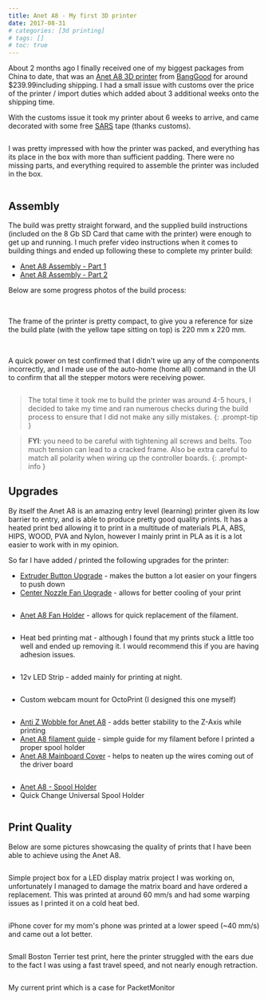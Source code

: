 ```yaml
---
title: Anet A8 - My first 3D printer
date: 2017-08-31
# categories: [3d printing]
# tags: []
# toc: true
---
```


About 2 months ago I finally received one of my biggest packages from China to date, that was an [Anet A8 3D printer](https://www.banggood.com/Anet-A8-DIY-3D-Printer-Kit-1_75mm-or-0_4mm-Support-ABS-or-PLA-or-HIPS-p-1130694.html?imageAb=2&akmClientCountry=CA&cur_warehouse=CN) from [BangGood](https://www.banggood.com/) for around $239.99including shipping. I had a small issue with customs over the price of the printer / import duties which added about 3 additional weeks onto the shipping time.

With the customs issue it took my printer about 6 weeks to arrive, and came decorated with some free [SARS](https://www.sars.gov.za/) tape (thanks customs).

<img src="./001.jpg" alt="" />

I was pretty impressed with how the printer was packed, and everything has its place in the box with more than sufficient padding. There were no missing parts, and everything required to assemble the printer was included in the box.

<img src="./002.jpg" alt="" />

## Assembly
The build was pretty straight forward, and the supplied build instructions (included on the 8 Gb SD Card that came with the printer) were enough to get up and running. I much prefer video instructions when it comes to building things and ended up following these to complete my printer build:

- [Anet A8 Assembly - Part 1](https://www.youtube.com/watch?v=-tiHfzBQZpI)
- [Anet A8 Assembly - Part 2](https://www.youtube.com/watch?v=EbNocv6-OOQ)

Below are some progress photos of the build process:

<img src="./003.jpg" alt="" />

<img src="./004.jpg" alt="" />

The frame of the printer is pretty compact, to give you a reference for size the build plate (with the yellow tape sitting on top) is 220 mm x 220 mm.

<img src="./005.jpg" alt="" />

<img src="./006.jpg" alt="" />

A quick power on test confirmed that I didn't wire up any of the components incorrectly, and I made use of the auto-home (home all) command in the UI to confirm that all the stepper motors were receiving power.

<img src="./007.jpg" alt="" />

> The total time it took me to build the printer was around 4-5 hours, I decided to take my time and ran numerous checks during the build process to ensure that I did not make any silly mistakes.
{: .prompt-tip }

> **FYI**: you need to be careful with tightening all screws and belts. Too much tension can lead to a cracked frame. Also be extra careful to match all polarity when wiring up the controller boards.
{: .prompt-info }

## Upgrades
By itself the Anet A8 is an amazing entry level (learning) printer given its low barrier to entry, and is able to produce pretty good quality prints. It has a heated print bed allowing it to print in a multitude of materials PLA, ABS, HIPS, WOOD, PVA and Nylon, however I mainly print in PLA as it is a lot easier to work with in my opinion.

So far I have added / printed the following upgrades for the printer:

- [Extruder Button Upgrade](https://www.thingiverse.com/thing:1935151) - makes the button a lot easier on your fingers to push down
- [Center Nozzle Fan Upgrade](https://www.thingiverse.com/thing:1620630) - allows for better cooling of your print

<img src="./008.jpg" alt="" />

- [Anet A8 Fan Holder](https://www.thingiverse.com/thing:2373970) - allows for quick replacement of the filament.

<img src="./009.jpg" alt="" />

- Heat bed printing mat - although I found that my prints stuck a little too well and ended up removing it. I would recommend this if you are having adhesion issues.

<img src="./010.jpg" alt="" />

- 12v LED Strip - added mainly for printing at night.

<img src="./011.jpg" alt="" />

- Custom webcam mount for OctoPrint (I designed this one myself)

<img src="./012.jpg" alt="" />

- [Anti Z Wobble for Anet A8](https://www.thingiverse.com/thing:1858435) - adds better stability to the Z-Axis while printing
- [Anet A8 filament guide](https://www.thingiverse.com/thing:1764285) - simple guide for my filament before I printed a proper spool holder
- [Anet A8 Mainboard Cover](https://www.thingiverse.com/thing:2013479) - helps to neaten up the wires coming out of the driver board

<img src="./013.jpg" alt="" />

- [Anet A8 - Spool Holder](https://www.thingiverse.com/thing:2441675)
- Quick Change Universal Spool Holder

<img src="./014.jpg" alt="" />

## Print Quality
Below are some pictures showcasing the quality of prints that I have been able to achieve using the Anet A8.

<img src="./015.jpg" alt="" />

Simple project box for a LED display matrix project I was working on, unfortunately I managed to damage the matrix board and have ordered a replacement. This was printed at around 60 mm/s and had some warping issues as I printed it on a cold heat bed.

<img src="./016.jpg" alt="" />

iPhone cover for my mom's phone was printed at a lower speed (~40 mm/s) and came out a lot better.

<img src="./017.jpg" alt="" />

Small Boston Terrier test print, here the printer struggled with the ears due to the fact I was using a fast travel speed, and not nearly enough retraction.

<img src="./018.jpg" alt="" />

My current print which is a case for PacketMonitor

<img src="./019.jpg" alt="" />
